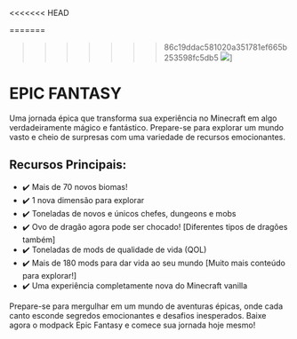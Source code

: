 <<<<<<< HEAD

=======
>>>>>>> 86c19ddac581020a351781ef665b253598fc5db5
<img src="https://gabrielbarbosa0.github.io/EPIC-FANTASY-MODPACK/image/imagem-repositorio-github.png"/>]

# EPIC FANTASY

Uma jornada épica que transforma sua experiência no Minecraft em algo verdadeiramente mágico e fantástico. Prepare-se para explorar um mundo vasto e cheio de surpresas com uma variedade de recursos emocionantes.

## Recursos Principais:

- ✔️ Mais de 70 novos biomas!
- ✔️ 1 nova dimensão para explorar
- ✔️ Toneladas de novos e únicos chefes, dungeons e mobs
- ✔️ Ovo de dragão agora pode ser chocado! [Diferentes tipos de dragões também]
- ✔️ Toneladas de mods de qualidade de vida (QOL)
- ✔️ Mais de 180 mods para dar vida ao seu mundo [Muito mais conteúdo para explorar!]
- ✔️ Uma experiência completamente nova do Minecraft vanilla

Prepare-se para mergulhar em um mundo de aventuras épicas, onde cada canto esconde segredos emocionantes e desafios inesperados. Baixe agora o modpack Epic Fantasy e comece sua jornada hoje mesmo!



